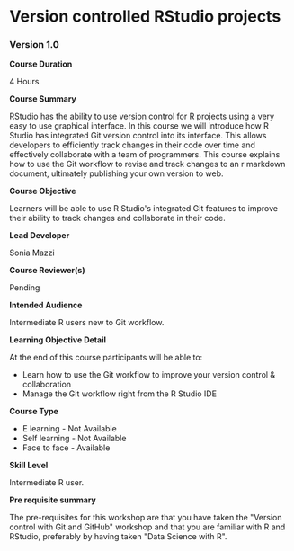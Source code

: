 # Version controlled RStudio projects

### Version 1.0

**Course Duration**

4 Hours

**Course Summary**  

RStudio has the ability to use version control for R projects using a very easy to use graphical interface. In this course we will introduce how R Studio has integrated Git version control into its interface. This allows developers to efficiently track changes in their code over time and effectively collaborate with a team of programmers. This course explains how to use the Git workflow to revise and track changes to an r markdown document, ultimately publishing your own version to web. 

**Course Objective**  

Learners will be able to use R Studio's integrated Git features to improve their ability to track changes and collaborate in their code.

**Lead Developer**  

Sonia Mazzi

**Course Reviewer(s)**  

Pending

**Intended Audience**  

Intermediate R users new to Git workflow.

**Learning Objective Detail**  

At the end of this course participants will be able to:
* Learn how to use the Git workflow to improve your version control & collaboration
* Manage the Git workflow right from the R Studio IDE


**Course Type**  

* E learning - Not Available
* Self learning - Not Available
* Face to face - Available

**Skill Level**  

Intermediate R user.

**Pre requisite summary**  

The pre-requisites for this workshop are that you have taken the "Version  control with Git and GitHub" workshop and that you are familiar with R and RStudio, preferably by having taken "Data Science with R".



